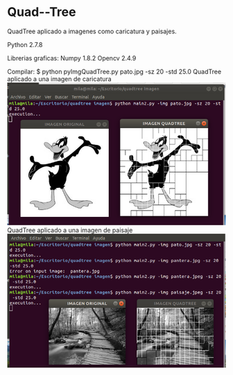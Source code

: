 # Quad--Tree
QuadTree aplicado a imagenes como caricatura y paisajes.

Python 2.7.8

Librerias graficas:
Numpy 1.8.2
Opencv 2.4.9

Compilar:
$ python pyImgQuadTree.py pato.jpg -sz 20 -std 25.0
QuadTree aplicado a una imagen de caricatura
![img](https://github.com/Arianamilagros/Quad--Tree/blob/master/caricatura1.png) 
QuadTree aplicado a una imagen de paisaje
![img](https://github.com/Arianamilagros/Quad--Tree/blob/master/paisaje1.png)
